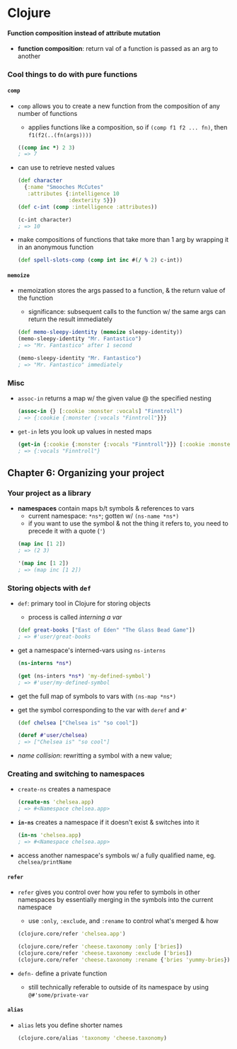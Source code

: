 # Clojure

#### Function composition instead of attribute mutation

* __function composition__: return val of a function is passed as an arg to another

### Cool things to do with pure functions

#### `comp`

* `comp` allows you to create a new function from the composition of any number of functions
  - applies functions like a composition, so if `(comp f1 f2 ... fn)`, then `f1(f2(..(fn(args))))`
  ```clojure
  ((comp inc *) 2 3)
  ; => 7
  ```

* can use to retrieve nested values
  ```clojure
  (def character
    {:name "Smooches McCutes"
     :attributes {:intelligence 10
                  :dexterity 5}})
  (def c-int (comp :intelligence :attributes))

  (c-int character)
  ; => 10
  ```

* make compositions of functions that take more than 1 arg by wrapping it in an anonymous function
  ```clojure
  (def spell-slots-comp (comp int inc #(/ % 2) c-int))
  ```

#### `memoize`

* memoization stores the args passed to a function, & the return value of the function
  - significance: subsequent calls to the function w/ the same args can return the result immediately

  ```clojure
  (def memo-sleepy-identity (memoize sleepy-identity))
  (memo-sleepy-identity "Mr. Fantastico")
  ; => "Mr. Fantastico" after 1 second

  (memo-sleepy-identity "Mr. Fantastico")
  ; => "Mr. Fantastico" immediately
  ```

### Misc

* `assoc-in` returns a map w/ the given value @ the specified nesting
  ```clojure
  (assoc-in {} [:cookie :monster :vocals] "Finntroll")
  ; => {:cookie {:monster {:vocals "Finntroll"}}}
  ```

* `get-in` lets you look up values in nested maps
  ```clojure
  (get-in {:cookie {:monster {:vocals "Finntroll"}}} [:cookie :monster])
  ; => {:vocals "Finntroll"}
  ```

## Chapter 6: Organizing your project

### Your project as a library

* __namespaces__ contain maps b/t symbols & references to vars
  - current namespace: `*ns*`; gotten w/ `(ns-name *ns*)`
  - if you want to use the symbol & not the thing it refers to, you need to precede it with a quote (`'`)
  ```clojure
  (map inc [1 2])
  ; => (2 3)

  '(map inc [1 2])
  ; => (map inc [1 2])
  ```

### Storing objects with `def`

* `def`: primary tool in Clojure for storing objects
  - process is called _interning a var_
  ```clojure
  (def great-books ["East of Eden" "The Glass Bead Game"])
  ; => #'user/great-books
  ```

* get a namespace's interned-vars using `ns-interns`
  ```clojure
  (ns-interns *ns*)

  (get (ns-inters *ns*) 'my-defined-symbol')
  ; => #'user/my-defined-symbol
  ```

* get the full map of symbols to vars with `(ns-map *ns*)`

* get the symbol corresponding to the var with `deref` and `#'`
  ```clojure
  (def chelsea ["Chelsea is" "so cool"])

  (deref #'user/chelsea)
  ; => ["Chelsea is" "so cool"]
  ```

* _name collision_: rewritting a symbol with a new value;

### Creating and switching to namespaces

* `create-ns` creates a namespace
  ```clojure
  (create-ns 'chelsea.app)
  ; => #<Namespace chelsea.app>
  ```

* __`in-ns`__ creates a namespace if it doesn't exist & switches into it
  ```clojure
  (in-ns 'chelsea.app)
  ; => #<Namespace chelsea.app>
  ```

* access another namespace's symbols w/ a fully qualified name, eg. `chelsea/printName`

#### `refer`

* `refer` gives you control over how you refer to symbols in other namespaces by essentially merging in the symbols into the current namespace
  - use `:only`, `:exclude`, and `:rename` to control what's merged & how
  ```clojure
  (clojure.core/refer 'chelsea.app')

  (clojure.core/refer 'cheese.taxonomy :only ['bries])
  (clojure.core/refer 'cheese.taxonomy :exclude ['bries])
  (clojure.core/refer 'cheese.taxonomy :rename {'bries 'yummy-bries})
  ```

* `defn-` define a private function
  - still technically referable to outside of its namespace by using `@#'some/private-var`

#### `alias`

* `alias` lets you define shorter names
  ```clojure
  (clojure.core/alias 'taxonomy 'cheese.taxonomy)
  ```
